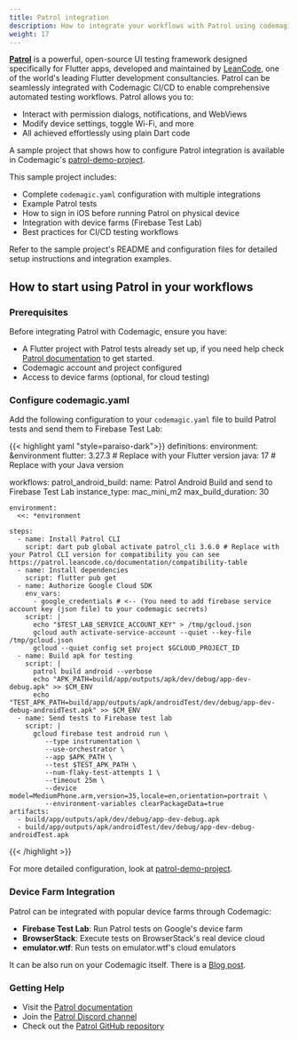 ```yaml
---
title: Patrol integration
description: How to integrate your workflows with Patrol using codemagic.yaml
weight: 17
---
```


[**Patrol**](https://patrol.leancode.co?utm_source=codemagic&utm_medium=referral) is a powerful, open-source UI testing framework designed specifically for Flutter apps, developed and maintained by [LeanCode](https://leancode.co?utm_source=codemagic&utm_medium=referral), one of the world's leading Flutter development consultancies. Patrol can be seamlessly integrated with Codemagic CI/CD to enable comprehensive automated testing workflows. Patrol allows you to:

- Interact with permission dialogs, notifications, and WebViews
- Modify device settings, toggle Wi-Fi, and more
- All achieved effortlessly using plain Dart code

A sample project that shows how to configure Patrol integration is available in Codemagic's [patrol-demo-project](https://github.com/codemagic-ci-cd/codemagic-sample-projects/tree/main/integrations/patrol-demo-project).

This sample project includes:

- Complete `codemagic.yaml` configuration with multiple integrations
- Example Patrol tests
- How to sign in iOS before running Patrol on physical device
- Integration with device farms (Firebase Test Lab)
- Best practices for CI/CD testing workflows

Refer to the sample project's README and configuration files for detailed setup instructions and integration examples.

## How to start using Patrol in your workflows

### Prerequisites

Before integrating Patrol with Codemagic, ensure you have:

- A Flutter project with Patrol tests already set up, if you need help check [Patrol documentation](https://patrol.leancode.co?utm_source=codemagic&utm_medium=referral) to get started.
- Codemagic account and project configured
- Access to device farms (optional, for cloud testing)

### Configure codemagic.yaml

Add the following configuration to your `codemagic.yaml` file to build Patrol tests and send them to Firebase Test Lab:

{{< highlight yaml "style=paraiso-dark">}}
definitions:
  environment: &environment
    flutter: 3.27.3 # Replace with your Flutter version
    java: 17 # Replace with your Java version

workflows:
  patrol_android_build:
    name: Patrol Android Build and send to Firebase Test Lab
    instance_type: mac_mini_m2
    max_build_duration: 30

    environment:
      <<: *environment

    steps:
      - name: Install Patrol CLI
        script: dart pub global activate patrol_cli 3.6.0 # Replace with your Patrol CLI version for compatibility you can see https://patrol.leancode.co/documentation/compatibility-table
      - name: Install dependencies
        script: flutter pub get
      - name: Authorize Google Cloud SDK
        env_vars:
          - google_credentials # <-- (You need to add firebase service account key (json file) to your codemagic secrets)
        script: |
          echo "$TEST_LAB_SERVICE_ACCOUNT_KEY" > /tmp/gcloud.json
          gcloud auth activate-service-account --quiet --key-file /tmp/gcloud.json
          gcloud --quiet config set project $GCLOUD_PROJECT_ID
      - name: Build apk for testing
        script: |
          patrol build android --verbose
          echo "APK_PATH=build/app/outputs/apk/dev/debug/app-dev-debug.apk" >> $CM_ENV
          echo "TEST_APK_PATH=build/app/outputs/apk/androidTest/dev/debug/app-dev-debug-androidTest.apk" >> $CM_ENV
      - name: Send tests to Firebase test lab
        script: |
          gcloud firebase test android run \
             --type instrumentation \
             --use-orchestrator \
             --app $APK_PATH \
             --test $TEST_APK_PATH \
             --num-flaky-test-attempts 1 \
             --timeout 25m \
             --device model=MediumPhone.arm,version=35,locale=en,orientation=portrait \
             --environment-variables clearPackageData=true
    artifacts:
      - build/app/outputs/apk/dev/debug/app-dev-debug.apk
      - build/app/outputs/apk/androidTest/dev/debug/app-dev-debug-androidTest.apk
{{< /highlight >}}

For more detailed configuration, look at [patrol-demo-project](https://github.com/codemagic-ci-cd/codemagic-sample-projects/tree/main/integrations/patrol-demo-project).

### Device Farm Integration

Patrol can be integrated with popular device farms through Codemagic:

- **Firebase Test Lab**: Run Patrol tests on Google's device farm
- **BrowserStack**: Execute tests on BrowserStack's real device cloud
- **emulator.wtf**: Run tests on emulator.wtf's cloud emulators

It can be also run on your Codemagic itself. There is a [Blog post](https://blog.codemagic.io/how-to-test-native-features-in-flutter-apps-with-patrol-and-codemagic/).

### Getting Help

- Visit the [Patrol documentation](https://patrol.leancode.co?utm_source=codemagic&utm_medium=referral)
- Join the [Patrol Discord channel](https://discord.com/invite/ukBK5t4EZg)
- Check out the [Patrol GitHub repository](https://github.com/leancodepl/patrol)
